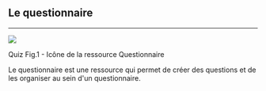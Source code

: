 ## Le questionnaire
---

![](https://github.com/claroline/doc/blob/master/fr/resources/images/quiz_fig1.png)

Quiz Fig.1 - Icône de la ressource Questionnaire

Le questionnaire est une ressource qui permet de créer des questions et de les organiser au sein d'un questionnaire.

